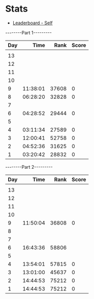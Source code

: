 # Stats

- [Leaderboard - Self](https://adventofcode.com/2023/leaderboard/self)

--------Part 1---------

| Day |     Time |  Rank | Score |
| --- | -------: | ----: | ----- |
|     |          |       |       |
| 13  |          |       |       |
| 12  |          |       |       |
| 11  |          |       |       |
| 10  |          |       |       |
| 9   | 11:38:01 | 37608 | 0     |
| 8   | 06:28:20 | 32828 | 0     |
| 7   |          |       |       |
| 6   | 04:28:52 | 29444 | 0     |
| 5   |          |       |       |
| 4   | 03:11:34 | 27589 | 0     |
| 3   | 12:00:41 | 52758 | 0     |
| 2   | 04:52:36 | 31625 | 0     |
| 1   | 03:20:42 | 28832 | 0     |

--------Part 2---------

| Day |     Time |  Rank | Score |
| --- | -------: | ----: | ----- |
|     |          |       |       |
| 13  |          |       |       |
| 12  |          |       |       |
| 11  |          |       |       |
| 10  |          |       |       |
| 9   | 11:50:04 | 36808 | 0     |
| 8   |          |       |       |
| 7   |          |       |       |
| 6   | 16:43:36 | 58806 |       |
| 5   |          |       |       |
| 4   | 13:54:01 | 57815 | 0     |
| 3   | 13:01:00 | 45637 | 0     |
| 2   | 14:44:53 | 75212 | 0     |
| 1   | 14:44:53 | 75212 | 0     |
